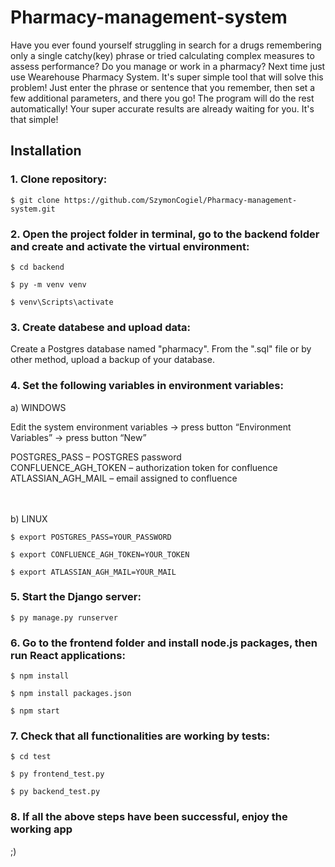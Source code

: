 # Pharmacy-management-system

Have you ever found yourself struggling in search for a drugs remembering only a single catchy(key) phrase 
or tried calculating complex measures to assess performance? Do you manage or work in a pharmacy?
Next time just use Wearehouse Pharmacy System. It's super simple tool that will solve this problem!
Just enter the phrase or sentence that you remember, then set a few additional parameters, and there you go!
The program will do the rest automatically! Your super accurate results are already waiting for you. It's that simple!


## Installation

### 1. Clone repository:

```
$ git clone https://github.com/SzymonCogiel/Pharmacy-management-system.git
```

### 2. Open the project folder in terminal, go to the backend folder and create and activate the virtual environment:

```
$ cd backend
```
```
$ py -m venv venv
```

```
$ venv\Scripts\activate
```

### 3. Create databese and upload data:


Create a Postgres database named "pharmacy".
From the ".sql" file or by other method, upload a backup of your database.


### 4. Set the following variables in environment variables:


a)	WINDOWS


Edit the system environment variables -> press button “Environment Variables” -> press button “New”


POSTGRES_PASS – POSTGRES password
<br />
CONFLUENCE_AGH_TOKEN – authorization token for confluence
<br />
ATLASSIAN_AGH_MAIL – email assigned to confluence

<br />

<br />
b)	LINUX

```
$ export POSTGRES_PASS=YOUR_PASSWORD
```

```
$ export CONFLUENCE_AGH_TOKEN=YOUR_TOKEN
```

```
$ export ATLASSIAN_AGH_MAIL=YOUR_MAIL
```
### 5. Start the Django server:

```
$ py manage.py runserver
```

### 6. Go to the frontend folder and install node.js packages, then run React applications:

```
$ npm install
```

```
$ npm install packages.json
```

```
$ npm start
```

### 7. Check that all functionalities are working by tests:
```
$ cd test
```

```
$ py frontend_test.py
```

```
$ py backend_test.py
```

### 8. If all the above steps have been successful, enjoy the working app
;)
